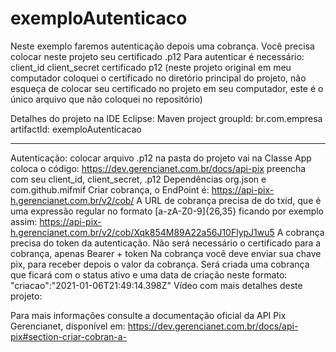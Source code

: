 # exemploAutenticaco

Neste exemplo faremos autenticação depois uma cobrança.
Você precisa colocar neste projeto seu certificado .p12
Para autenticar é necessário:
client_id 
client_secret
certificado p12 (neste projeto original em meu computador coloquei o certificado no diretório principal do projeto, não esqueça de colocar seu certificado no projeto em seu computador, este é o único arquivo que não coloquei no repositório)

Detalhes do projeto na IDE Eclipse:
Maven project 
groupId: br.com.empresa 
artifactId: exemploAutenticacao

---------------------------------
Autenticação: colocar arquivo .p12 na pasta do projeto 
vai na Classe App 
coloca o código: https://dev.gerencianet.com.br/docs/api-pix  <exemplo Java>
preencha com seu client_id, client_secret, .p12 
Dependências org.json e com.github.mifmif
Criar cobrança, o EndPoint é: https://api-pix-h.gerencianet.com.br/v2/cob/ 
A URL de cobrança precisa de do txid, que é uma expressão regular no formato [a-zA-Z0-9]{26,35} ficando por exemplo assim: 
https://api-pix-h.gerencianet.com.br/v2/cob/Xqk854M89A22a56J10FlypJ1wu5 
A cobrança precisa do token da autenticação. Não será necessário o certificado para a cobrança, apenas Bearer + token 
Na cobrança você deve enviar sua chave pix, para receber depois o valor da cobrança.
Será criada uma cobrança que ficará com o status ativo e uma data de criação neste formato: "criacao":"2021-01-06T21:49:14.398Z"
Vídeo com mais detalhes deste projeto:

Para mais informações consulte a documentação oficial da API Pix Gerencianet, disponível em: https://dev.gerencianet.com.br/docs/api-pix#section-criar-cobran-a-
